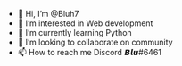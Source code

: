 - 👋 Hi, I’m @Bluh7
- 👀 I’m interested in Web development
- 🌱 I’m currently learning Python
- 💞️ I’m looking to collaborate on community
- 📫 How to reach me Discord 𝘽𝙡𝙪#6461

<!---
Bluh7/Bluh7 is a ✨ special ✨ repository because its `README.md` (this file) appears on your GitHub profile.
You can click the Preview link to take a look at your changes.
--->
